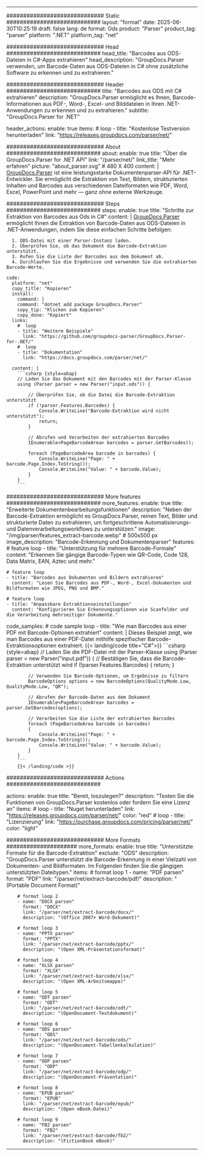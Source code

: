 


---
############################# Static ############################
layout: "format"
date:  2025-06-30T10:25:19
draft: false
lang: de
format: Ods
product: "Parser"
product_tag: "parser"
platform: ".NET"
platform_tag: "net"

############################# Head ############################
head_title: "Barcodes aus ODS-Dateien in C#-Apps extrahieren"
head_description: "GroupDocs.Parser verwenden, um Barcode-Daten aus ODS-Dateien in C# ohne zusätzliche Software zu erkennen und zu extrahieren."

############################# Header ############################
title: "Barcodes aus ODS mit C# extrahieren" 
description: "GroupDocs.Parser ermöglicht es Ihnen, Barcode-Informationen aus PDF-, Word-, Excel- und Bilddateien in Ihren .NET-Anwendungen zu erkennen und zu extrahieren."
subtitle: "GroupDocs.Parser for .NET" 

header_actions:
  enable: true
  items:
    #  loop
    - title: "Kostenlose Testversion herunterladen"
      link: "https://releases.groupdocs.com/parser/net/"
      
############################# About ############################
about:
    enable: true
    title: "Über die GroupDocs.Parser for .NET API"
    link: "/parser/net/"
    link_title: "Mehr erfahren"
    picture: "about_parser.svg" # 480 X 400
    content: |
       [GroupDocs.Parser](/parser/net/) ist eine leistungsstarke Dokumentenparser-API für .NET-Entwickler. Sie ermöglicht die Extraktion von Text, Bildern, strukturierten Inhalten und Barcodes aus verschiedenen Dateiformaten wie PDF, Word, Excel, PowerPoint und mehr — ganz ohne externe Werkzeuge.

############################# Steps ############################
steps:
    enable: true
    title: "Schritte zur Extraktion von Barcodes aus Ods in C#"
    content: |
      [GroupDocs.Parser](/parser/net/) ermöglicht Ihnen die Extraktion von Barcode-Daten aus ODS-Dateien in .NET-Anwendungen, indem Sie diese einfachen Schritte befolgen:
      
      1. ODS-Datei mit einer Parser-Instanz laden.
      2. Überprüfen Sie, ob das Dokument die Barcode-Extraktion unterstützt.
      3. Rufen Sie die Liste der Barcodes aus dem Dokument ab.
      4. Durchlaufen Sie die Ergebnisse und verwenden Sie die extrahierten Barcode-Werte.
   
    code:
      platform: "net"
      copy_title: "Kopieren"
      install:
        command: |
        command: "dotnet add package GroupDocs.Parser"
        copy_tip: "Klicken zum Kopieren"
        copy_done: "Kopiert"
      links:
        #  loop
        - title: "Weitere Beispiele"
          link: "https://github.com/groupdocs-parser/GroupDocs.Parser-for-.NET/"
        #  loop
        - title: "Dokumentation"
          link: "https://docs.groupdocs.com/parser/net/"
          
      content: |
        ```csharp {style=abap}
        // Laden Sie das Dokument mit den Barcodes mit der Parser-Klasse
        using (Parser parser = new Parser("input.ods")) {

            // Überprüfen Sie, ob die Datei die Barcode-Extraktion unterstützt
            if (!parser.Features.Barcodes) {
                Console.WriteLine("Barcode-Extraktion wird nicht unterstützt");
                return;
            }

            // Abrufen und Verarbeiten der extrahierten Barcodes
            IEnumerable<PageBarcodeArea> barcodes = parser.GetBarcodes();

            foreach (PageBarcodeArea barcode in barcodes) {
                Console.WriteLine("Page: " + barcode.Page.Index.ToString());
                Console.WriteLine("Value: " + barcode.Value);
            }
        }
        ```  

############################# More features ############################
more_features:
  enable: true
  title: "Erweiterte Dokumentenbearbeitungsfunktionen"
  description: "Neben der Barcode-Extraktion ermöglicht es GroupDocs.Parser, reinen Text, Bilder und strukturierte Daten zu extrahieren, um fortgeschrittene Automatisierungs- und Datenverarbeitungsworkflows zu unterstützen."
  image: "/img/parser/features_extract-barcode.webp" # 500x500 px
  image_description: "Barcode-Erkennung und Dokumentenparser"
  features:
    # feature loop
    - title: "Unterstützung für mehrere Barcode-Formate"
      content: "Erkennen Sie gängige Barcode-Typen wie QR-Code, Code 128, Data Matrix, EAN, Aztec und mehr."

    # feature loop
    - title: "Barcodes aus Dokumenten und Bildern extrahieren"
      content: "Lesen Sie Barcodes aus PDF-, Word-, Excel-Dokumenten und Bildformaten wie JPEG, PNG und BMP."

    # feature loop
    - title: "Anpassbare Extraktionseinstellungen"
      content: "Konfigurieren Sie Erkennungsoptionen wie Scanfelder und die Verarbeitung mehrseitiger Dokumente."
      
  code_samples:
    # code sample loop
    - title: "Wie man Barcodes aus einer PDF mit Barcode-Optionen extrahiert"
      content: |
        Dieses Beispiel zeigt, wie man Barcodes aus einer PDF-Datei mithilfe spezifischer Barcode-Extraktionsoptionen extrahiert.
        {{< landing/code title="C#">}}
        ```csharp {style=abap}
        //  Laden Sie die PDF-Datei mit der Parser-Klasse
        using (Parser parser = new Parser("input.pdf"))
        {
            // Bestätigen Sie, dass die Barcode-Extraktion unterstützt wird
            if (!parser.Features.Barcodes)
            {
                return;
            }

            // Verwenden Sie Barcode-Optionen, um Ergebnisse zu filtern
            BarcodeOptions options = new BarcodeOptions(QualityMode.Low, QualityMode.Low, "QR");

            // Abrufen der Barcode-Daten aus dem Dokument
            IEnumerable<PageBarcodeArea> barcodes = parser.GetBarcodes(options);

            // Verarbeiten Sie die Liste der extrahierten Barcodes
            foreach (PageBarcodeArea barcode in barcodes)
            {
                Console.WriteLine("Page: " + barcode.Page.Index.ToString());
                Console.WriteLine("Value: " + barcode.Value);
            }
        }
        ```
        {{< /landing/code >}}


############################# Actions ############################

actions:
  enable: true
  title: "Bereit, loszulegen?"
  description: "Testen Sie die Funktionen von GroupDocs.Parser kostenlos oder fordern Sie eine Lizenz an"
  items:
    #  loop
    - title: "Nuget herunterladen"
      link: "https://releases.groupdocs.com/parser/net/"
      color: "red"
        #  loop
    - title: "Lizenzierung"
      link: "https://purchase.groupdocs.com/pricing/parser/net/"
      color: "light"


############################# More Formats #####################
more_formats:
    enable: true
    title: "Unterstützte Formate für die Barcode-Extraktion"
    exclude: "ODS"
    description: "GroupDocs.Parser unterstützt die Barcode-Erkennung in einer Vielzahl von Dokumenten- und Bildformaten. Im Folgenden finden Sie die gängigen unterstützten Dateitypen."
    items: 
        # format loop 1
        - name: "PDF parsen"
          format: "PDF"
          link: "/parser/net/extract-barcode/pdf/"
          description: "(Portable Document Format)"
          
        # format loop 2
        - name: "DOCX parsen"
          format: "DOCX"
          link: "/parser/net/extract-barcode/docx/"
          description: "(Office 2007+ Word-Dokument)"
          
        # format loop 3
        - name: "PPTX parsen"
          format: "PPTX"
          link: "/parser/net/extract-barcode/pptx/"
          description: "(Open XML-Präsentationsformat)"
          
        # format loop 4
        - name: "XLSX parsen"
          format: "XLSX"
          link: "/parser/net/extract-barcode/xlsx/"
          description: "(Open XML-Arbeitsmappe)"
          
        # format loop 5
        - name: "ODT parsen"
          format: "ODT"
          link: "/parser/net/extract-barcode/odt/"
          description: "(OpenDocument-Textdokument)"
          
        # format loop 6
        - name: "ODS parsen"
          format: "ODS"
          link: "/parser/net/extract-barcode/ods/"
          description: "(OpenDocument-Tabellenkalkulation)"
          
        # format loop 7
        - name: "ODP parsen"
          format: "ODP"
          link: "/parser/net/extract-barcode/odp/"
          description: "(OpenDocument-Präsentation)"
          
        # format loop 8
        - name: "EPUB parsen"
          format: "EPUB"
          link: "/parser/net/extract-barcode/epub/"
          description: "(Open eBook-Datei)"
          
        # format loop 9
        - name: "FB2 parsen"
          format: "FB2"
          link: "/parser/net/extract-barcode/fb2/"
          description: "(FictionBook eBook)"
         
          

---